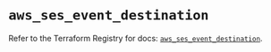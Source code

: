 # `aws_ses_event_destination`

Refer to the Terraform Registry for docs: [`aws_ses_event_destination`](https://registry.terraform.io/providers/hashicorp/aws/4.54.0/docs/resources/ses_event_destination).
